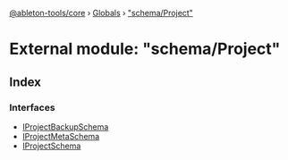 [@ableton-tools/core](../README.md) › [Globals](../globals.md) › ["schema/Project"](_schema_project_.md)

# External module: "schema/Project"

## Index

### Interfaces

* [IProjectBackupSchema](../interfaces/_schema_project_.iprojectbackupschema.md)
* [IProjectMetaSchema](../interfaces/_schema_project_.iprojectmetaschema.md)
* [IProjectSchema](../interfaces/_schema_project_.iprojectschema.md)
